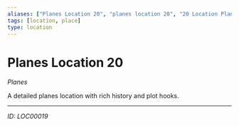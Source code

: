 ```yaml
---
aliases: ["Planes Location 20", "planes location 20", "20 Location Planes"]
tags: [location, place]
type: location
---
```


# Planes Location 20

*Planes*

A detailed planes location with rich history and plot hooks.

---
*ID: LOC00019*